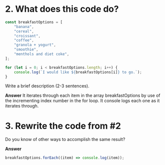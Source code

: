 # 2. What does this code do?

```js
const breakfastOptions = [
	"banana",
	"cereal",
	"croissant",
	"coffee",
	"granola + yogurt",
	"smoothie",
	"menthols and diet coke",
];

for (let i = 0; i < breakfastOptions.length; i++) {
	console.log(`I would like ${breakfastOptions[i]} to go.`);
}
```

Write a brief description (2-3 sentences).

**Answer**
It iterates through each item in the array breakfastOptions by use of the incrementing index number in the for loop. It console logs each one as it iterates through.

# 3. Rewrite the code from #2

Do you know of other ways to accomplish the same result?

**Answer**

```js
breakfastOptions.forEach((item) => console.log(item));
```
